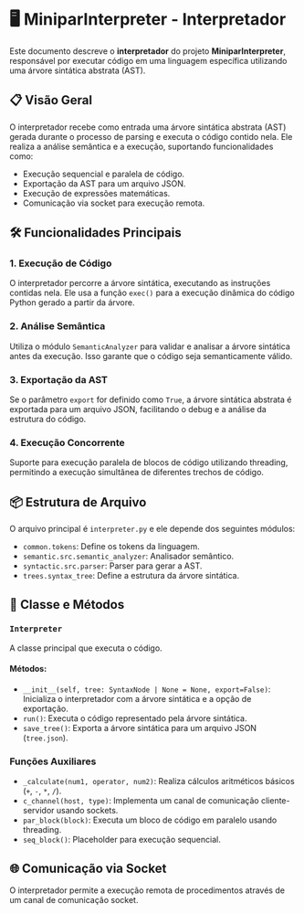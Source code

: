 # 🖥️ MiniparInterpreter - Interpretador

Este documento descreve o **interpretador** do projeto **MiniparInterpreter**, responsável por executar código em uma linguagem específica utilizando uma árvore sintática abstrata (AST).

## 📋 Visão Geral

O interpretador recebe como entrada uma árvore sintática abstrata (AST) gerada durante o processo de parsing e executa o código contido nela. Ele realiza a análise semântica e a execução, suportando funcionalidades como:

- Execução sequencial e paralela de código.
- Exportação da AST para um arquivo JSON.
- Execução de expressões matemáticas.
- Comunicação via socket para execução remota.

## 🛠️ Funcionalidades Principais

### 1. **Execução de Código**

O interpretador percorre a árvore sintática, executando as instruções contidas nela. Ele usa a função `exec()` para a execução dinâmica do código Python gerado a partir da árvore.

### 2. **Análise Semântica**

Utiliza o módulo `SemanticAnalyzer` para validar e analisar a árvore sintática antes da execução. Isso garante que o código seja semanticamente válido.

### 3. **Exportação da AST**

Se o parâmetro `export` for definido como `True`, a árvore sintática abstrata é exportada para um arquivo JSON, facilitando o debug e a análise da estrutura do código.

### 4. **Execução Concorrente**

Suporte para execução paralela de blocos de código utilizando threading, permitindo a execução simultânea de diferentes trechos de código.

## 📦 Estrutura de Arquivo

O arquivo principal é `interpreter.py` e ele depende dos seguintes módulos:

- `common.tokens`: Define os tokens da linguagem.
- `semantic.src.semantic_analyzer`: Analisador semântico.
- `syntactic.src.parser`: Parser para gerar a AST.
- `trees.syntax_tree`: Define a estrutura da árvore sintática.

## 📜 Classe e Métodos

### `Interpreter`

A classe principal que executa o código.

#### **Métodos:**

- `__init__(self, tree: SyntaxNode | None = None, export=False)`: Inicializa o interpretador com a árvore sintática e a opção de exportação.
- `run()`: Executa o código representado pela árvore sintática.
- `save_tree()`: Exporta a árvore sintática para um arquivo JSON (`tree.json`).

### Funções Auxiliares

- `_calculate(num1, operator, num2)`: Realiza cálculos aritméticos básicos (`+`, `-`, `*`, `/`).
- `c_channel(host, type)`: Implementa um canal de comunicação cliente-servidor usando sockets.
- `par_block(block)`: Executa um bloco de código em paralelo usando threading.
- `seq_block()`: Placeholder para execução sequencial.

## 🌐 Comunicação via Socket

O interpretador permite a execução remota de procedimentos através de um canal de comunicação socket.


